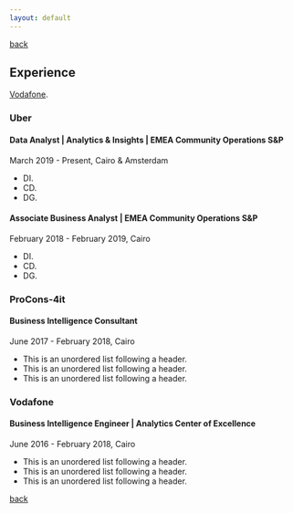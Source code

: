 ```yaml
---
layout: default
---
```

[back](./)
## Experience
[Vodafone](#2016).

### **Uber**
#### Data Analyst | Analytics & Insights | EMEA Community Operations S&P
March 2019 - Present, Cairo & Amsterdam
*   DI.
*   CD.
*   DG.

#### Associate Business Analyst | EMEA Community Operations S&P
February 2018 - February 2019, Cairo
*   DI.
*   CD.
*   DG.


### ProCons-4it
#### Business Intelligence Consultant
June 2017 - February 2018,  Cairo
*   This is an unordered list following a header.
*   This is an unordered list following a header.
*   This is an unordered list following a header.

### Vodafone
#### Business Intelligence Engineer | Analytics Center of Excellence
June 2016 - February 2018,  Cairo
*   This is an unordered list following a header.
*   This is an unordered list following a header.
*   This is an unordered list following a header.


[back](./)
